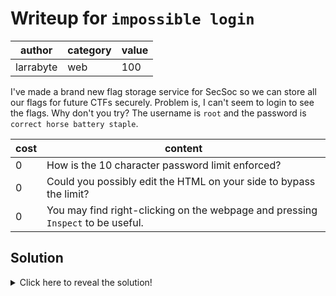 # Writeup for `impossible login`

|   author  | category | value |
|-----------|----------|-------|
| larrabyte |   web    |  100  |

I've made a brand new flag storage service for SecSoc so we can store all our flags for future CTFs securely. Problem is, I can't seem to login to see the flags. Why don't you try? The username is `root` and the password is `correct horse battery staple`.

| cost |                                     content                                     |
|------|---------------------------------------------------------------------------------|
|  0   | How is the 10 character password limit enforced?                                |
|  0   | Could you possibly edit the HTML on your side to bypass the limit?              |
|  0   | You may find right-clicking on the webpage and pressing `Inspect` to be useful. |

## Solution

<details>
<summary>Click here to reveal the solution!</summary>

### The Big Idea

Bypassing a client-side input length check present in the password field.

### Walkthrough

Attempting to enter the specified password, we are met with an error telling us that the password must be less than 10 characters in length. The check seems to immediately trigger regardless of input and upon inspecting the page with `Inspect Element`, we can see that the check is client-side, as the `pattern` field is specified as `.{0,10}`, meaning any input 0-10 (inclusive) characters in length. Changing the field to be `.{0,9999}` and inputting the password yields the flag.

### Flag(s)

- `OWEEK{cli3n7_5id3_v3rific47i0n_m34n5_n0_v3rific47i0n}`

</details>
